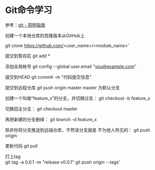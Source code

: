 Git命令学习
====
参考：[git - 简明指南](http://rogerdudler.github.io/git-guide/index.zh.html)

创建一个本地仓库的克隆版本从GitHub上

git clone https://github.com/<user_name>/<module_name>'


提交到暂存区
git add *

添加全局帐号
git config --global user.email "you@example.com"

提交到HEAD
git commit -m "代码提交信息"

提交到远程仓库
git push origin master
master 为默认分支

创建一个叫做“feature_x”的分支，并切换过去：
git checkout -b feature_x

切换回主分支：
git checkout master

再把新建的分支删掉：
git branch -d feature_x

除非你将分支推送到远端仓库，不然该分支就是 不为他人所见的：
git push origin <branch>

更新代码
git pull

打上tag\
git tag -a 0.0.1 -m "release v0.0.1"
git push origin --tags'
